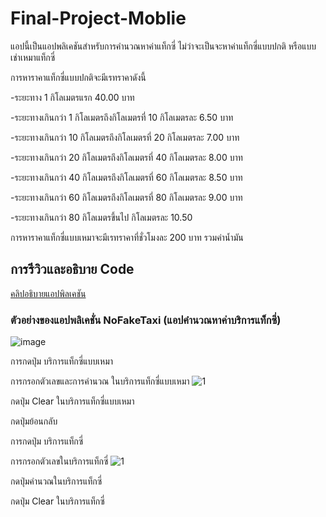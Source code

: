 ﻿# Final-Project-Moblie
แอปนี้เป็นแอปพลิเคชันสำหรับการคำนวณหาค่าแท็กซี่ ไม่ว่าจะเป็นจะหาค่าแท็กซี่แบบปกติ หรือแบบเช่าเหมาแท็กซี่ 

การหาราคาแท็กซี่แบบปกติจะมีเรทราคาดังนี้

-ระยะทาง 1 กิโลเมตรแรก 40.00 บาท

-ระยะทางเกินกว่า 1 กิโลเมตรถึงกิโลเมตรที่ 10 กิโลเมตรละ 6.50 บาท

-ระยะทางเกินกว่า 10 กิโลเมตรถึงกิโลเมตรที่ 20 กิโลเมตรละ 7.00 บาท

-ระยะทางเกินกว่า 20 กิโลเมตรถึงกิโลเมตรที่ 40 กิโลเมตรละ 8.00 บาท

-ระยะทางเกินกว่า 40 กิโลเมตรถึงกิโลเมตรที่ 60 กิโลเมตรละ 8.50 บาท

-ระยะทางเกินกว่า 60 กิโลเมตรถึงกิโลเมตรที่ 80 กิโลเมตรละ 9.00 บาท

-ระยะทางเกินกว่า 80 กิโลเมตรขึ้นไป กิโลเมตรละ 10.50 

การหาราคาแท็กซี่แบบเหมาจะมีเรทราคาที่ชั่วโมงละ 200 บาท รวมค่าน้ำมัน

## การรีวิวและอธิบาย Code
[คลิปอธิบายแอปพิลเคชัน](https://youtu.be/SCleFKEkaEU) <br>

### ตัวอย่างของแอปพลิเคชั่น NoFakeTaxi (แอปคำนวณหาค่าบริการแท็กซี่)
![image](https://user-images.githubusercontent.com/114043845/225033569-13c003c2-85a5-460f-8ff8-e11d32384d82.png)

การกดปุ่ม บริการแท็กซี่แบบเหมา

 
การกรอกตัวเลขและการคำนวณ ในบริการแท็กซี่แบบเหมา
![1](https://im3.ezgif.com/tmp/ezgif-3-f96321ffde.gif)


กดปุ่ม Clear ในบริการแท็กซี่แบบเหมา


กดปุ่มย้อนกลับ



การกดปุ่ม บริการแท็กซี่


การกรอกตัวเลขในบริการแท็กซี่
![1](https://im3.ezgif.com/tmp/ezgif-3-f96321ffde.gif)

กดปุ่มคำนวณในบริการแท็กซี่


กดปุ่ม Clear ในบริการแท็กซี่
